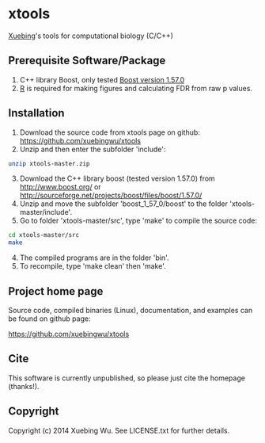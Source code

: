 # xtools

[Xuebing](http://www.mit.edu/~wuxbl)'s tools for computational biology (C/C++)


## Prerequisite Software/Package

1. C++ library Boost, only tested [Boost version 1.57.0](http://sourceforge.net/projects/boost/files/boost/1.57.0/)
2. [R](http://www.r-project.org/) is required for making figures and calculating FDR from raw p values.

## Installation
1. Download the source code from xtools page on github: https://github.com/xuebingwu/xtools
2. Unzip and then enter the subfolder 'include':

```sh
unzip xtools-master.zip
``` 
3. Download the C++ library boost (tested version 1.57.0) from http://www.boost.org/ or http://sourceforge.net/projects/boost/files/boost/1.57.0/
2. Unzip and move the subfolder 'boost_1_57_0/boost' to the folder 'xtools-master/include'.
3. Go to folder 'xtools-master/src', type 'make' to compile the source code:
```sh
cd xtools-master/src
make 
``` 
4. The compiled programs are in the folder 'bin'.
5. To recompile, type 'make clean' then 'make'.


## Project home page

Source code, compiled binaries (Linux), documentation, and examples can be found on github page:

https://github.com/xuebingwu/xtools


## Cite

This software is currently unpublished, so please just cite the homepage (thanks!).

## Copyright

Copyright (c) 2014 Xuebing Wu. See LICENSE.txt for further details.
